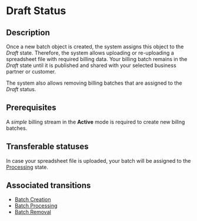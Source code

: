 # Draft Status
## Description
Once a new batch object is created, the system assigns this object to the *Draft* state. Therefore, the system allows uploading or re-uploading a spreadsheet file with required billing data. Your billing batch remains in the *Draft* state until it is published and shared with your selected business partner or customer. 

The system also allows removing billing batches that are assigned to the *Draft* status.

## Prerequisites 
A *simple* billing stream in the **Active** mode is required to create new billng batches.

## Transferable statuses
In case your spreadsheet file is uploaded, your batch will be assigned to the [Processing](s-b-processing.html) state.

## Associated transitions
* [Batch Creation](t-1-new-draft.html)
* [Batch Processing](t-2-draft-proc.html)
* [Batch Removal](t-5-draft-fail-deleted.html)
